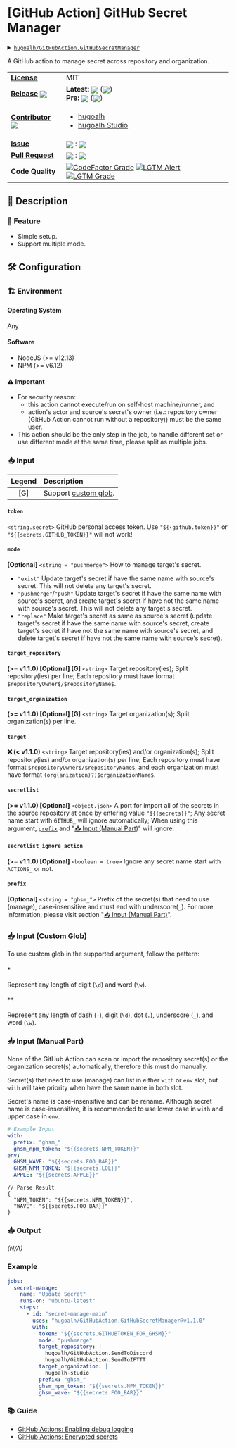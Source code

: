 # \[GitHub Action\] GitHub Secret Manager

<details>
  <summary><a href="https://github.com/hugoalh/GitHubAction.GitHubSecretManager"><code>hugoalh/GitHubAction.GitHubSecretManager</code></a></summary>
  <img align="center" alt="GitHub Language Count" src="https://img.shields.io/github/languages/count/hugoalh/GitHubAction.GitHubSecretManager?logo=github&logoColor=ffffff&style=flat-square" />
  <img align="center" alt="GitHub Top Langauge" src="https://img.shields.io/github/languages/top/hugoalh/GitHubAction.GitHubSecretManager?logo=github&logoColor=ffffff&style=flat-square" />
  <img align="center" alt="GitHub Repo Size" src="https://img.shields.io/github/repo-size/hugoalh/GitHubAction.GitHubSecretManager?logo=github&logoColor=ffffff&style=flat-square" />
  <img align="center" alt="GitHub Code Size" src="https://img.shields.io/github/languages/code-size/hugoalh/GitHubAction.GitHubSecretManager?logo=github&logoColor=ffffff&style=flat-square" />
  <img align="center" alt="GitHub Watcher" src="https://img.shields.io/github/watchers/hugoalh/GitHubAction.GitHubSecretManager?logo=github&logoColor=ffffff&style=flat-square" />
  <img align="center" alt="GitHub Star" src="https://img.shields.io/github/stars/hugoalh/GitHubAction.GitHubSecretManager?logo=github&logoColor=ffffff&style=flat-square" />
  <img align="center" alt="GitHub Fork" src="https://img.shields.io/github/forks/hugoalh/GitHubAction.GitHubSecretManager?logo=github&logoColor=ffffff&style=flat-square" />
</details>

A GitHub action to manage secret across repository and organization.

<table>
  <tr>
    <td><a href="./LICENSE.md"><b>License</b></a></td>
    <td>MIT</td>
  </tr>
  <tr>
    <td><a href="https://github.com/hugoalh/GitHubAction.GitHubSecretManager/releases"><b>Release</b></a> <img align="center" src="https://img.shields.io/github/downloads/hugoalh/GitHubAction.GitHubSecretManager/total?label=%20&style=flat-square" /></td>
    <td>
      <b>Latest:</b> <img align="center" src="https://img.shields.io/github/release/hugoalh/GitHubAction.GitHubSecretManager?sort=semver&label=%20&style=flat-square" /> (<img align="center" src="https://img.shields.io/github/release-date/hugoalh/GitHubAction.GitHubSecretManager?label=%20&style=flat-square" />)<br />
      <b>Pre:</b> <img align="center" src="https://img.shields.io/github/release/hugoalh/GitHubAction.GitHubSecretManager?include_prereleases&sort=semver&label=%20&style=flat-square" /> (<img align="center" src="https://img.shields.io/github/release-date-pre/hugoalh/GitHubAction.GitHubSecretManager?label=%20&style=flat-square" />)
    </td>
  </tr>
  <tr>
    <td><a href="https://github.com/hugoalh/GitHubAction.GitHubSecretManager/graphs/contributors"><b>Contributor</b></a> <img align="center" src="https://img.shields.io/github/contributors/hugoalh/GitHubAction.GitHubSecretManager?label=%20&style=flat-square" /></td>
    <td><ul>
        <li><a href="https://github.com/hugoalh">hugoalh</a></li>
        <li><a href="https://github.com/hugoalh-studio">hugoalh Studio</a></li>
    </ul></td>
  </tr>
  <tr>
    <td><a href="https://github.com/hugoalh/GitHubAction.GitHubSecretManager/issues?q=is%3Aissue"><b>Issue</b></a></td>
    <td><img align="center" src="https://img.shields.io/github/issues-raw/hugoalh/GitHubAction.GitHubSecretManager?label=%20&style=flat-square" /> : <img align="center" src="https://img.shields.io/github/issues-closed-raw/hugoalh/GitHubAction.GitHubSecretManager?label=%20&style=flat-square" /></td>
  </tr>
  <tr>
    <td><a href="https://github.com/hugoalh/GitHubAction.GitHubSecretManager/pulls?q=is%3Apr"><b>Pull Request</b></a></td>
    <td><img align="center" src="https://img.shields.io/github/issues-pr-raw/hugoalh/GitHubAction.GitHubSecretManager?label=%20&style=flat-square" /> : <img align="center" src="https://img.shields.io/github/issues-pr-closed-raw/hugoalh/GitHubAction.GitHubSecretManager?label=%20&style=flat-square" /></td>
  </tr>
  <tr>
    <td><b>Code Quality</b></td>
    <td>
      <a href="https://www.codefactor.io/repository/github/hugoalh/githubaction.githubsecretmanager"><img align="center" alt="CodeFactor Grade" src="https://img.shields.io/codefactor/grade/github/hugoalh/GitHubAction.GitHubSecretManager?logo=codefactor&logoColor=ffffff&style=flat-square" /></a>
      <a href="https://lgtm.com/projects/g/hugoalh/GitHubAction.GitHubSecretManager/alerts"><img align="center" alt="LGTM Alert" src="https://img.shields.io/lgtm/alerts/g/hugoalh/GitHubAction.GitHubSecretManager?label=%20&logo=lgtm&logoColor=ffffff&style=flat-square" /></a>
      <a href="https://lgtm.com/projects/g/hugoalh/GitHubAction.GitHubSecretManager/context:javascript"><img align="center" alt="LGTM Grade" src="https://img.shields.io/lgtm/grade/javascript/g/hugoalh/GitHubAction.GitHubSecretManager?logo=lgtm&logoColor=ffffff&style=flat-square" /></a>
    </td>
  </tr>
</table>

## 📜 Description

### 🌟 Feature

- Simple setup.
- Support multiple mode.

## 🛠 Configuration

### 🏗 Environment

#### Operating System

Any

#### Software

- NodeJS (>= v12.13)
- NPM (>= v6.12)

#### ⚠ Important

- For security reason:
  - this action cannot execute/run on self-host machine/runner, and
  - action's actor and source's secret's owner (i.e.: repository owner (GitHub Action cannot run without a repository)) must be the same user.
- This action should be the only step in the job, to handle different set or use different mode at the same time, please split as multiple jobs.

### 📥 Input

| **Legend** | **Description** |
|:---:|:----|
| \[G\] | Support [custom glob](#-Input-Custom-Glob). |

#### `token`

`<string.secret>` GitHub personal access token. Use `"${{github.token}}"` or `"${{secrets.GITHUB_TOKEN}}"` will not work!
#### `mode`

**\[Optional\]** `<string = "pushmerge">` How to manage target's secret.
- `"exist"` Update target's secret if have the same name with source's secret. This will not delete any target's secret.
- `"pushmerge"`/`"push"` Update target's secret if have the same name with source's secret, and create target's secret if have not the same name with source's secret. This will not delete any target's secret.
- `"replace"` Make target's secret as same as source's secret (update target's secret if have the same name with source's secret, create target's secret if have not the same name with source's secret, and delete target's secret if have not the same name with source's secret).

#### `target_repository`

**(>= v1.1.0) \[Optional\] \[G\]** `<string>` Target repository(ies); Split repository(ies) per line; Each repository must have format `$repositoryOwner$/$repositoryName$`.

#### `target_organization`

**(>= v1.1.0) \[Optional\] \[G\]** `<string>` Target organization(s); Split organization(s) per line.

#### `target`

**❌ (< v1.1.0)** `<string>` Target repository(ies) and/or organization(s); Split repository(ies) and/or organization(s) per line; Each repository must have format `$repositoryOwner$/$repositoryName$`, and each organization must have format `(org(anization)?)$organizationName$`.

#### `secretlist`

**(>= v1.1.0) \[Optional\]** `<object.json>` A port for import all of the secrets in the source repository at once by entering value `"${{secrets}}"`; Any secret name start with `GITHUB_` will ignore automatically; When using this argument, [`prefix`](#prefix) and "[📥 Input (Manual Part)](#-Input-Manual-Part)" will ignore.

#### `secretlist_ignore_action`

**(>= v1.1.0) \[Optional\]** `<boolean = true>` Ignore any secret name start with `ACTIONS_` or not.

#### `prefix`

**\[Optional\]** `<string = "ghsm_">` Prefix of the secret(s) that need to use (manage), case-insensitive and must end with underscore(`_`). For more information, please visit section "[📥 Input (Manual Part)](#-Input-Manual-Part)".

### 📥 Input (Custom Glob)

To use custom glob in the supported argument, follow the pattern:

#### `*`

Represent any length of digit (`\d`) and word (`\w`).

#### `**`

Represent any length of dash (`-`), digit (`\d`), dot (`.`), underscore (`_`), and word (`\w`).

### 📥 Input (Manual Part)

None of the GitHub Action can scan or import the repository secret(s) or the organization secret(s) automatically, therefore this must do manually.

Secret(s) that need to use (manage) can list in either `with` or `env` slot, but `with` will take priority when have the same name in both slot.

Secret's name is case-insensitive and can be rename. Although secret name is case-insensitive, it is recommended to use lower case in `with` and upper case in `env`.

```yml
# Example Input
with:
  prefix: "ghsm_"
  ghsm_npm_token: "${{secrets.NPM_TOKEN}}"
env:
  GHSM_WAVE: "${{secrets.FOO_BAR}}"
  GHSM_NPM_TOKEN: "${{secrets.LOL}}"
  APPLE: "${{secrets.APPLE}}"
```
```jsonc
// Parse Result
{
  "NPM_TOKEN": "${{secrets.NPM_TOKEN}}",
  "WAVE": "${{secrets.FOO_BAR}}"
}
```

### 📤 Output

*(N/A)*

### Example

```yml
jobs:
  secret-manage:
    name: "Update Secret"
    runs-on: "ubuntu-latest"
    steps:
      - id: "secret-manage-main"
        uses: "hugoalh/GitHubAction.GitHubSecretManager@v1.1.0"
        with:
          token: "${{secrets.GITHUBTOKEN_FOR_GHSM}}"
          mode: "pushmerge"
          target_repository: |
            hugoalh/GitHubAction.SendToDiscord
            hugoalh/GitHubAction.SendToIFTTT
          target_organization: |
            hugoalh-studio
          prefix: "ghsm_"
          ghsm_npm_token: "${{secrets.NPM_TOKEN}}"
          ghsm_wave: "${{secrets.FOO_BAR}}"
```

### 📚 Guide

- [GitHub Actions: Enabling debug logging](https://docs.github.com/en/free-pro-team@latest/actions/managing-workflow-runs/enabling-debug-logging)
- [GitHub Actions: Encrypted secrets](https://docs.github.com/en/free-pro-team@latest/actions/reference/encrypted-secrets)
